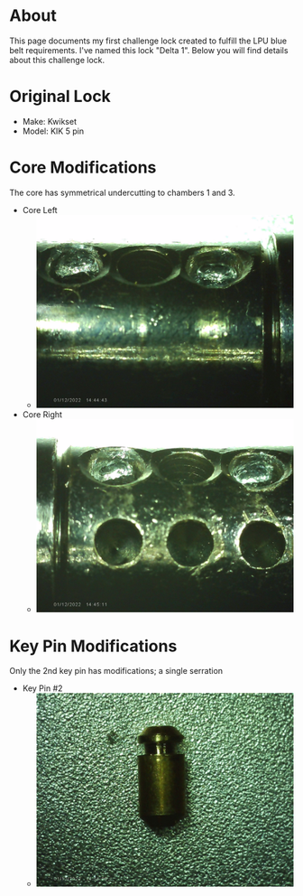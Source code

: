 # About
This page documents my first challenge lock created to fulfill the LPU blue belt requirements. I've named this lock "Delta 1". Below you will find details about this
challenge lock.

# Original Lock
* Make: Kwikset
* Model: KIK 5 pin

# Core Modifications
The core has symmetrical undercutting to chambers 1 and 3.
* Core Left
  * ![Core Left](core_left.jpg)
* Core Right
  * ![Core Right](core_right.jpg)

# Key Pin Modifications
Only the 2nd key pin has modifications; a single serration
* Key Pin #2
  * ![Key Pin #2](key_pin_2.jpg)
